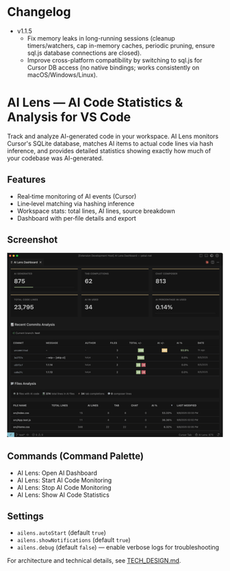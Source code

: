 # Changelog

- v1.1.5
  - Fix memory leaks in long-running sessions (cleanup timers/watchers, cap in-memory caches, periodic pruning, ensure sql.js database connections are closed).
  - Improve cross-platform compatibility by switching to sql.js for Cursor DB access (no native bindings; works consistently on macOS/Windows/Linux).

# AI Lens — AI Code Statistics & Analysis for VS Code

Track and analyze AI-generated code in your workspace. AI Lens monitors Cursor's SQLite database, matches AI items to actual code lines via hash inference, and provides detailed statistics showing exactly how much of your codebase was AI-generated.

## Features
- Real‑time monitoring of AI events (Cursor)
- Line‑level matching via hashing inference
- Workspace stats: total lines, AI lines, source breakdown
- Dashboard with per‑file details and export

## Screenshot
![AI Lens Dashboard](assets/screenshots/screenshot-1.png)

## Commands (Command Palette)
- AI Lens: Open AI Dashboard
- AI Lens: Start AI Code Monitoring
- AI Lens: Stop AI Code Monitoring
- AI Lens: Show AI Code Statistics

## Settings
- `ailens.autoStart` (default `true`)
- `ailens.showNotifications` (default `true`)
- `ailens.debug` (default `false`) — enable verbose logs for troubleshooting

For architecture and technical details, see [TECH_DESIGN.md](./TECH_DESIGN.md).
